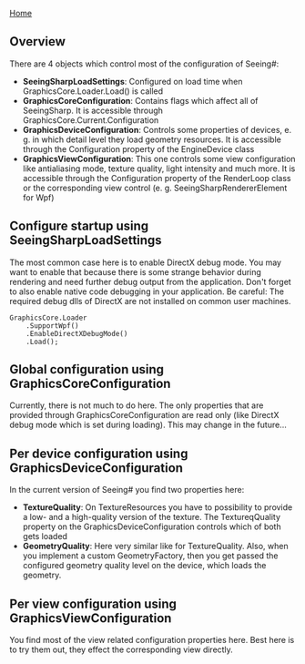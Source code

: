 [Home](../README.md)

## Overview
There are 4 objects which control most of the configuration of Seeing#:
* **SeeingSharpLoadSettings**: Configured on load time when GraphicsCore.Loader.Load() is called
* **GraphicsCoreConfiguration**: Contains flags which affect all of SeeingSharp. It is accessible through GraphicsCore.Current.Configuration
* **GraphicsDeviceConfiguration**: Controls some properties of devices, e. g. in which detail level they load geometry resources. It is accessible through the Configuration property of the EngineDevice class
* **GraphicsViewConfiguration**: This one controls some view configuration like antialiasing mode, texture quality, light intensity and much more. It is accessible through the Configuration property of the RenderLoop class or the corresponding view control (e. g. SeeingSharpRendererElement for Wpf)

## Configure startup using SeeingSharpLoadSettings
The most common case here is to enable DirectX debug mode. You may want to enable that because there is some strange behavior during rendering and need further debug output from the application. Don't forget to also enable native code debugging in your application. Be careful: The required debug dlls of DirectX are not installed on common user machines.
```csharp´
GraphicsCore.Loader
    .SupportWpf()
    .EnableDirectXDebugMode()
    .Load();
```

## Global configuration using GraphicsCoreConfiguration
Currently, there is not much to do here. The only properties that are provided through GraphicsCoreConfiguration are read only (like DirectX debug mode which is set during loading). This may change in the future...

## Per device configuration using GraphicsDeviceConfiguration
In the current version of Seeing# you find two properties here:
* **TextureQuality**: On TextureResources you have to possibility to provide a low- and a high-quality version of the texture. The TextureqQuality property on the GraphicsDeviceConfiguration controls which of both gets loaded
* **GeometryQuality**: Here very similar like for TextureQuality. Also, when you implement a custom GeometryFactory, then you get passed the configured geometry quality level on the device, which loads the geometry.

## Per view configuration using GraphicsViewConfiguration
You find most of the view related configuration properties here. Best here is to try them out, they effect the corresponding view directly.